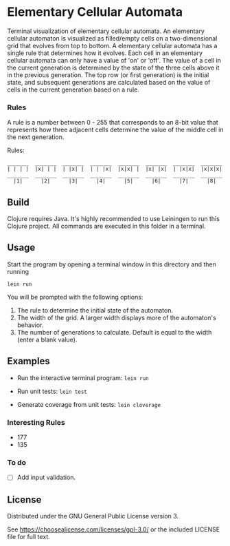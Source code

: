 # Elementary Cellular Automata

Terminal visualization of elementary cellular automata.
An elementary cellular automaton is visualized as filled/empty cells on a two-dimensional grid that evolves from top to bottom.  A elementary cellular automata has a single rule that determines how it evolves.
Each cell in an elementary cellular automata can only have a value of 'on' or 'off'.
The value of a cell in the current generation is determined by the state of the three cells above it in the previous generation.
The top row (or first generation) is the initial state, and subsequent generations are calculated based on the value of cells in the current generation based on a rule.

### Rules
A rule is a number between 0 - 255 that corresponds to an 8-bit value that represents how three adjacent cells determine the value of the middle cell in the next generation.

Rules:
```
_______  _______  _______  _______  _______  _______  _______  _______
| | | |  |x| | |  | |x| |  | | |x|  |x|x| |  |x| |x|  | |x|x|  |x|x|x|
_______  _______  _______  _______  _______  _______  _______  _______
  |1|      |2|      |3|      |4|      |5|      |6|      |7|      |8|  
```

## Build
Clojure requires Java.  It's highly recommended to use Leiningen to run this Clojure project.
All commands are executed in this folder in a terminal.

## Usage
Start the program by opening a terminal window in this directory and then running

`lein run`

You will be prompted with the following options:
1. The rule to determine the initial state of the automaton.
1. The width of the grid.  A larger width displays more of the automaton's behavior.
1. The number of generations to calculate.  Default is equal to the width (enter a blank value).

## Examples
- Run the interactive terminal program:
`lein run`

- Run unit tests:
`lein test`

- Generate coverage from unit tests:
`lein cloverage`

### Interesting Rules
- 177
- 135

### To do
- [ ] Add input validation.

## License

Distributed under the GNU General Public License version 3.

See https://choosealicense.com/licenses/gpl-3.0/ or the included LICENSE file for full text.
